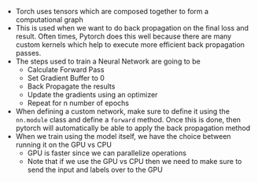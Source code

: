 - Torch uses tensors which are composed together to form a computational graph
- This is used when we want to do back propagation on the final loss and result. Often times, Pytorch does this well because there are many custom kernels which help to execute more efficient back propagation passes.
- The steps used to train a Neural Network are going to be
	- Calculate Forward Pass
	- Set Gradient Buffer to 0
	- Back Propagate the results
	- Update the gradients using an optimizer
	- Repeat for n number of epochs
- When defining a custom network, make sure to define it using the `nn.module` class and define a `forward` method. Once this is done, then pytorch will automatically be able to apply the back propagation method
- When we train using the model itself, we have the choice between running it on the GPU vs CPU
	- GPU is faster since we can parallelize operations
	- Note that if we use the GPU vs CPU then we need to make sure to send the input and labels over to the GPU